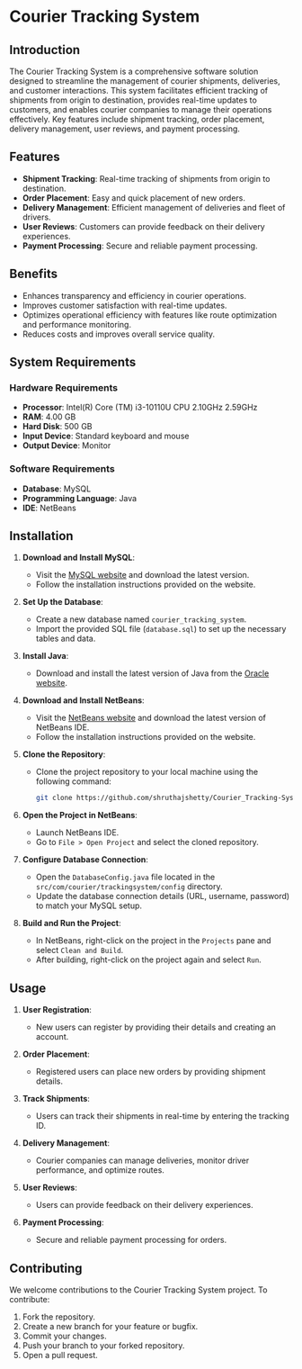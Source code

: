 
# Courier Tracking System

## Introduction

The Courier Tracking System is a comprehensive software solution designed to streamline the management of courier shipments, deliveries, and customer interactions. This system facilitates efficient tracking of shipments from origin to destination, provides real-time updates to customers, and enables courier companies to manage their operations effectively. Key features include shipment tracking, order placement, delivery management, user reviews, and payment processing.

## Features

- **Shipment Tracking**: Real-time tracking of shipments from origin to destination.
- **Order Placement**: Easy and quick placement of new orders.
- **Delivery Management**: Efficient management of deliveries and fleet of drivers.
- **User Reviews**: Customers can provide feedback on their delivery experiences.
- **Payment Processing**: Secure and reliable payment processing.

## Benefits

- Enhances transparency and efficiency in courier operations.
- Improves customer satisfaction with real-time updates.
- Optimizes operational efficiency with features like route optimization and performance monitoring.
- Reduces costs and improves overall service quality.

## System Requirements

### Hardware Requirements

- **Processor**: Intel(R) Core (TM) i3-10110U CPU 2.10GHz 2.59GHz
- **RAM**: 4.00 GB
- **Hard Disk**: 500 GB
- **Input Device**: Standard keyboard and mouse
- **Output Device**: Monitor

### Software Requirements

- **Database**: MySQL
- **Programming Language**: Java
- **IDE**: NetBeans

## Installation

1. **Download and Install MySQL**:
   - Visit the [MySQL website](https://www.mysql.com/) and download the latest version.
   - Follow the installation instructions provided on the website.

2. **Set Up the Database**:
   - Create a new database named `courier_tracking_system`.
   - Import the provided SQL file (`database.sql`) to set up the necessary tables and data.

3. **Install Java**:
   - Download and install the latest version of Java from the [Oracle website](https://www.oracle.com/java/technologies/javase-downloads.html).

4. **Download and Install NetBeans**:
   - Visit the [NetBeans website](https://netbeans.apache.org/) and download the latest version of NetBeans IDE.
   - Follow the installation instructions provided on the website.

5. **Clone the Repository**:
   - Clone the project repository to your local machine using the following command:
     ```bash
     git clone https://github.com/shruthajshetty/Courier_Tracking-System.git
     ```

6. **Open the Project in NetBeans**:
   - Launch NetBeans IDE.
   - Go to `File > Open Project` and select the cloned repository.

7. **Configure Database Connection**:
   - Open the `DatabaseConfig.java` file located in the `src/com/courier/trackingsystem/config` directory.
   - Update the database connection details (URL, username, password) to match your MySQL setup.

8. **Build and Run the Project**:
   - In NetBeans, right-click on the project in the `Projects` pane and select `Clean and Build`.
   - After building, right-click on the project again and select `Run`.

## Usage

1. **User Registration**:
   - New users can register by providing their details and creating an account.

2. **Order Placement**:
   - Registered users can place new orders by providing shipment details.

3. **Track Shipments**:
   - Users can track their shipments in real-time by entering the tracking ID.

4. **Delivery Management**:
   - Courier companies can manage deliveries, monitor driver performance, and optimize routes.

5. **User Reviews**:
   - Users can provide feedback on their delivery experiences.

6. **Payment Processing**:
   - Secure and reliable payment processing for orders.

## Contributing

We welcome contributions to the Courier Tracking System project. To contribute:

1. Fork the repository.
2. Create a new branch for your feature or bugfix.
3. Commit your changes.
4. Push your branch to your forked repository.
5. Open a pull request.
